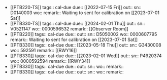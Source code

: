 - [[PTB220-TS]] 
  tags:: cal-due
  due:: [[2022-07-15 Fri]]
  out::
  sn:: D0140003
  wo:: 
  remark:: Waiting to sent for calibration on [[2023-07-01 Sat]]
- [[PTB330-TS]] 
  tags:: cal-due
  due:: [[2024-02-01 Thu]]
  out::
  sn:: V0521147
  wo:: 0000596532
  remark:: [[Observer Room]]
- [[PTB220]] 
  tags:: cal-due
  due::
  out::
  sn:: D5050002
  wo:: 0000607795
  remark:: Waiting to sent for calibration on [[2023-07-01 Sat]]
- [[PTB330]] 
  tags:: cal-due
  due:: [[2023-05-18 Thu]]
  out:: 
  sn:: G3430008
  wo:: 592591
  remark:: [[RWY16]]
- [[PTB330]] 
  tags:: cal-due
  due:: [[2023-02-01 Wed]]
  out::
  sn:: P4920374
  wo:: 0000592594
  remark:: [[RWY34]]
- [[PTB330]] 
  tags:: cal-due
  due::
  out::
  sn::
  wo::
  remark::
- [[PTB330]] 
  tags:: cal-due
  due::
  out::
  sn::
  wo::
  remark::